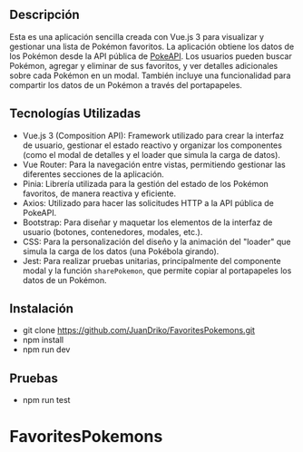 ## Descripción

Esta es una aplicación sencilla creada con Vue.js 3 para visualizar y gestionar una lista de Pokémon favoritos. La aplicación obtiene los datos de los Pokémon desde la API pública de [PokeAPI](https://pokeapi.co/). Los usuarios pueden buscar Pokémon, agregar y eliminar de sus favoritos, y ver detalles adicionales sobre cada Pokémon en un modal. También incluye una funcionalidad para compartir los datos de un Pokémon a través del portapapeles.

## Tecnologías Utilizadas

- Vue.js 3 (Composition API): Framework utilizado para crear la interfaz de usuario, gestionar el estado reactivo y organizar los componentes (como el modal de detalles y el loader que simula la carga de datos).
- Vue Router: Para la navegación entre vistas, permitiendo gestionar las diferentes secciones de la aplicación.
- Pinia: Librería utilizada para la gestión del estado de los Pokémon favoritos, de manera reactiva y eficiente.
- Axios: Utilizado para hacer las solicitudes HTTP a la API pública de PokeAPI.
- Bootstrap: Para diseñar y maquetar los elementos de la interfaz de usuario (botones, contenedores, modales, etc.).
- CSS: Para la personalización del diseño y la animación del "loader" que simula la carga de los datos (una Pokébola girando).
- Jest: Para realizar pruebas unitarias, principalmente del componente modal y la función `sharePokemon`, que permite copiar al portapapeles los datos de un Pokémon.

## Instalación

-  git clone https://github.com/JuanDriko/FavoritesPokemons.git
- npm install
- npm run dev

## Pruebas 

- npm run test
# FavoritesPokemons
